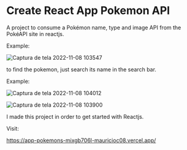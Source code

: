 # Create React App Pokemon API

A project to consume a Pokémon name, type and image API from the PokéAPI site in reactjs.

Example:

![Captura de tela 2022-11-08 103547](https://user-images.githubusercontent.com/105306316/200587024-903385ac-a06d-4e65-b9c5-26d93c66665a.png)


to find the pokemon, just search its name in the search bar.

Example:

![Captura de tela 2022-11-08 104012](https://user-images.githubusercontent.com/105306316/200587389-37638aa7-8763-4660-8f53-221579070449.png)

![Captura de tela 2022-11-08 103900](https://user-images.githubusercontent.com/105306316/200587460-080c8820-2219-49e6-98c0-3f2047c7b12a.png)

I made this project in order to get started with Reactjs.

Visit:

https://app-pokemons-mixgb706l-mauricioc08.vercel.app/



